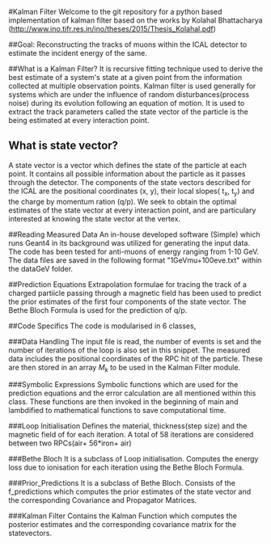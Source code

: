 #Kalman Filter
 Welcome to the git repository for a python based implementation of kalman filter based on the works by Kolahal Bhattacharya (http://www.ino.tifr.res.in/ino/theses/2015/Thesis_Kolahal.pdf)

##Goal:
  Reconstructing the tracks of muons within the ICAL detector to estimate the incident energy of the same. 

##What is a Kalman Filter?
It is recursive fitting technique used to derive the best estimate of a system's state at a given point from the information collected at multiple observation points. Kalman filter is used generally for systems which are under the influence of random disturbances(process noise) during its evolution following an equation of motion. It is used to extract the track parameters called the state vector of the particle is the being estimated at every interaction point.


## What is state vector?
A state vector is a vector which defines the state of the particle at each point. It contains all possible information about the particle as it passes through the detector. The components of the state vectors described for the ICAL are the positional coordinates (x, y), their local slopes( t<sub>x</sub>, t<sub>y</sub>) and the charge by momentum ration (q/p). We seek to obtain the optimal estimates of the state vector at every interaction point, and are particulary interested at knowing the state vector at the vertex.

##Reading Measured Data
An in-house developed software (Simple) which runs Geant4 in its background was utilized for generating the input data. The code has been tested for anti-muons of energy ranging from 1-10 GeV. The data files are saved in the following format "1GeVmu+100eve.txt" within the dataGeV folder.

##Prediction Equations
Extrapolation formulae for tracing the track of a charged partiicle passing through a magnetic field has been used to predict the prior estimates of the first four components of the state vector. The Bethe Bloch Formula is used for the prediction of q/p.

##Code Specifics
The code is modularised in 6 classes,

###Data Handling
The input file is read, the number of events is set and the number of iterations of the loop is also set in this snippet. The measured data includes the positional coordinates of the RPC hit of the particle. These are then stored in an array $M_k$ to be used in the Kalman Filter module.

###Symbolic Expressions
Symbolic functions which are used for the prediction equations and the error calculation are all mentioned within this class. These functions are then invoked in the beginning of main and lambdified to mathematical functions to save computational time.

###Loop Initialisation
Defines the material, thickness(step size) and the magnetic field of for each iteration. A total of 58 iterations are considered between two RPCs(air+ 56\*iron+ air) 

###Bethe Bloch
It is a subclass of Loop initialisation. Computes the energy loss due to ionisation for each iteration using the Bethe Bloch Formula.

###Prior_Predictions
It is a subclass of Bethe Bloch. Consists of the f_predictions which computes the prior estimates of the state vector and the corresponding Covariance and Propagator Matrices.
 
###Kalman Filter
Contains the Kalman Function which computes the posterior estimates and the corresponding covariance matrix for the statevectors.





